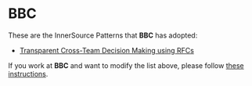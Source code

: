 # BBC

These are the InnerSource Patterns that **BBC** has adopted:

* [Transparent Cross-Team Decision Making using RFCs](../patterns/2-structured/transparent-cross-team-decision-making-using-rfcs.md)

If you work at **BBC** and want to modify the list above, please follow [these instructions](./README.md).
